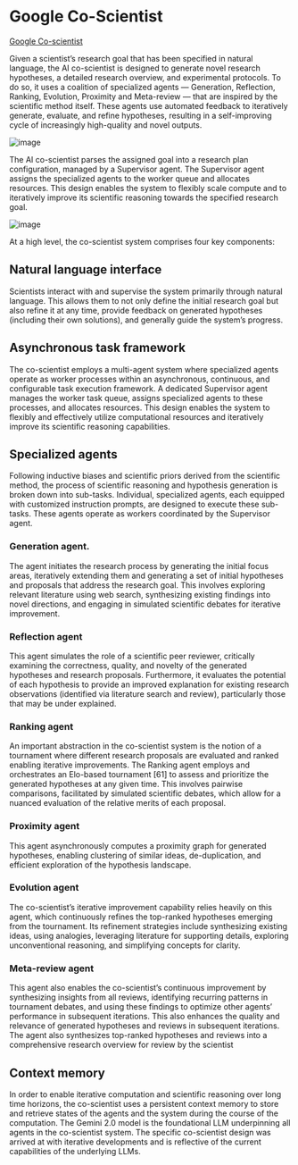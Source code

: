 # Google Co-Scientist
[Google Co-scientist](https://research.google/blog/accelerating-scientific-breakthroughs-with-an-ai-co-scientist/)

Given a scientist’s research goal that has been specified in natural language, the AI co-scientist is designed to generate novel research hypotheses, a detailed research overview, and experimental protocols. To do so, it uses a coalition of specialized agents — Generation, Reflection, Ranking, Evolution, Proximity and Meta-review — that are inspired by the scientific method itself. These agents use automated feedback to iteratively generate, evaluate, and refine hypotheses, resulting in a self-improving cycle of increasingly high-quality and novel outputs.

![image](https://github.com/user-attachments/assets/3b6708eb-8c43-4721-aad1-cc424724f8c8)

The AI co-scientist parses the assigned goal into a research plan configuration, managed by a Supervisor agent. The Supervisor agent assigns the specialized agents to the worker queue and allocates resources. This design enables the system to flexibly scale compute and to iteratively improve its scientific reasoning towards the specified research goal.

![image](https://github.com/user-attachments/assets/beaf7569-faf9-47d7-b088-ac9ed79eab87)

At a high level, the co-scientist system comprises four key components:

## Natural language interface
Scientists interact with and supervise the system primarily through
natural language. This allows them to not only define the initial research goal but also refine it at any
time, provide feedback on generated hypotheses (including their own solutions), and generally guide the
system’s progress.

## Asynchronous task framework 
The co-scientist employs a multi-agent system where specialized
agents operate as worker processes within an asynchronous, continuous, and configurable task execution
framework. A dedicated Supervisor agent manages the worker task queue, assigns specialized agents to
these processes, and allocates resources. This design enables the system to flexibly and effectively utilize
computational resources and iteratively improve its scientific reasoning capabilities.

## Specialized agents 
Following inductive biases and scientific priors derived from the scientific method,
the process of scientific reasoning and hypothesis generation is broken down into sub-tasks. Individual,
specialized agents, each equipped with customized instruction prompts, are designed to execute these
sub-tasks. These agents operate as workers coordinated by the Supervisor agent.

### Generation agent. 
The agent initiates the research process by generating the initial focus areas,
iteratively extending them and generating a set of initial hypotheses and proposals that address the
research goal. This involves exploring relevant literature using web search, synthesizing existing findings
into novel directions, and engaging in simulated scientific debates for iterative improvement.

### Reflection agent
This agent simulates the role of a scientific peer reviewer, critically examining the
correctness, quality, and novelty of the generated hypotheses and research proposals. Furthermore, it
evaluates the potential of each hypothesis to provide an improved explanation for existing research
observations (identified via literature search and review), particularly those that may be under explained.

### Ranking agent
An important abstraction in the co-scientist system is the notion of a tournament
where different research proposals are evaluated and ranked enabling iterative improvements. The
Ranking agent employs and orchestrates an Elo-based tournament [61] to assess and prioritize the
generated hypotheses at any given time. This involves pairwise comparisons, facilitated by simulated
scientific debates, which allow for a nuanced evaluation of the relative merits of each proposal.

### Proximity agent
This agent asynchronously computes a proximity graph for generated hypotheses,
enabling clustering of similar ideas, de-duplication, and efficient exploration of the hypothesis landscape.

### Evolution agent
The co-scientist’s iterative improvement capability relies heavily on this agent, which
continuously refines the top-ranked hypotheses emerging from the tournament. Its refinement strategies
include synthesizing existing ideas, using analogies, leveraging literature for supporting details, exploring
unconventional reasoning, and simplifying concepts for clarity.

### Meta-review agent
This agent also enables the co-scientist’s continuous improvement by synthesizing
insights from all reviews, identifying recurring patterns in tournament debates, and using these findings
to optimize other agents’ performance in subsequent iterations. This also enhances the quality and
relevance of generated hypotheses and reviews in subsequent iterations. The agent also synthesizes
top-ranked hypotheses and reviews into a comprehensive research overview for review by the scientist

## Context memory
In order to enable iterative computation and scientific reasoning over long time
horizons, the co-scientist uses a persistent context memory to store and retrieve states of the agents and
the system during the course of the computation.
The Gemini 2.0 model is the foundational LLM underpinning all agents in the co-scientist system. The specific
co-scientist design was arrived at with iterative developments and is reflective of the current capabilities of
the underlying LLMs.

